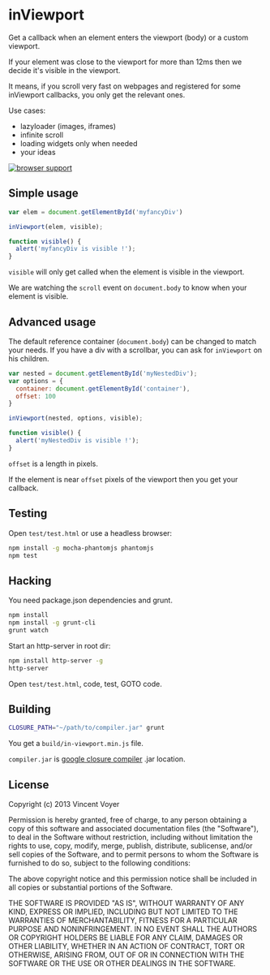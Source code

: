 # inViewport

Get a callback when an element enters the viewport (body) or a custom viewport.

If your element was close to the viewport for more than 12ms then we decide it's visible
in the viewport.

It means, if you scroll very fast on webpages and registered for some inViewport callbacks,
you only get the relevant ones.

Use cases:
* lazyloader (images, iframes)
* infinite scroll
* loading widgets only when needed
* your ideas

[![browser support](https://ci.testling.com/vvo/in-viewport.png)](https://ci.testling.com/vvo/in-viewport)

## Simple usage

```js
var elem = document.getElementById('myfancyDiv')

inViewport(elem, visible);

function visible() {
  alert('myfancyDiv is visible !');
}
```

`visible` will only get called when the element is visible in the viewport.

We are watching the `scroll` event on `document.body` to know when your element is visible.

## Advanced usage

The default reference container (`document.body`) can be changed to match your needs.
If you have a div with a scrollbar, you can ask for `inViewport` on his children.

```js
var nested = document.getElementById('myNestedDiv');
var options = {
  container: document.getElementById('container'),
  offset: 100
}

inViewport(nested, options, visible);

function visible() {
  alert('myNestedDiv is visible !');
}
```

`offset` is a length in pixels.

If the element is near `offset` pixels of the viewport then you get
your callback.

## Testing

Open `test/test.html` or use a headless browser:

```bash
npm install -g mocha-phantomjs phantomjs
npm test
```

## Hacking

You need package.json dependencies and grunt.

```bash
npm install
npm install -g grunt-cli
grunt watch
```

Start an http-server in root dir:

```bash
npm install http-server -g
http-server
```

Open `test/test.html`, code, test, GOTO code.

## Building

```bash
CLOSURE_PATH="~/path/to/compiler.jar" grunt
```

You get a `build/in-viewport.min.js` file.

`compiler.jar` is [google closure compiler](https://code.google.com/p/closure-compiler/downloads/list) .jar location.

## License

Copyright (c) 2013 Vincent Voyer

Permission is hereby granted, free of charge, to any person obtaining
a copy of this software and associated documentation files (the
"Software"), to deal in the Software without restriction, including
without limitation the rights to use, copy, modify, merge, publish,
distribute, sublicense, and/or sell copies of the Software, and to
permit persons to whom the Software is furnished to do so, subject to
the following conditions:

The above copyright notice and this permission notice shall be
included in all copies or substantial portions of the Software.

THE SOFTWARE IS PROVIDED "AS IS", WITHOUT WARRANTY OF ANY KIND,
EXPRESS OR IMPLIED, INCLUDING BUT NOT LIMITED TO THE WARRANTIES OF
MERCHANTABILITY, FITNESS FOR A PARTICULAR PURPOSE AND
NONINFRINGEMENT. IN NO EVENT SHALL THE AUTHORS OR COPYRIGHT HOLDERS BE
LIABLE FOR ANY CLAIM, DAMAGES OR OTHER LIABILITY, WHETHER IN AN ACTION
OF CONTRACT, TORT OR OTHERWISE, ARISING FROM, OUT OF OR IN CONNECTION
WITH THE SOFTWARE OR THE USE OR OTHER DEALINGS IN THE SOFTWARE.